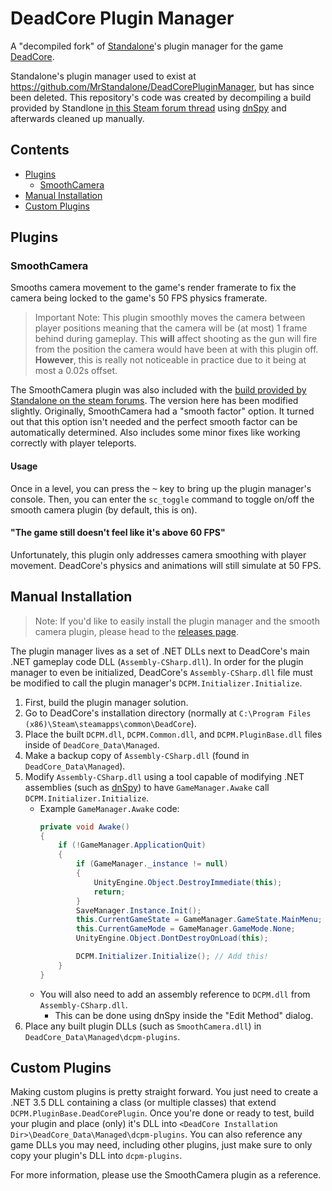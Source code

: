 # DeadCore Plugin Manager

A "decompiled fork" of [Standalone](https://steamcommunity.com/id/MrStandalone)'s plugin manager for the game [DeadCore](https://store.steampowered.com/app/284460/DeadCore/).

Standalone's plugin manager used to exist at https://github.com/MrStandalone/DeadCorePluginManager, but has since been deleted. This repository's code was created by decompiling a build provided by Standlone [in this Steam forum thread](https://steamcommunity.com/app/284460/discussions/0/619568794056639879/?ctp=2#c458607518211812791) using [dnSpy](https://github.com/dnSpy/dnSpy) and afterwards cleaned up manually.

## Contents
- [Plugins](#plugins)
    - [SmoothCamera](#smoothcamera)
- [Manual Installation](#manual-installation)
- [Custom Plugins](#custom-plugins)

## Plugins

### SmoothCamera

Smooths camera movement to the game's render framerate to fix the camera being locked to the game's 50 FPS physics framerate.

> Important Note: This plugin smoothly moves the camera between player positions meaning that the camera will be (at most) 1 frame behind during gameplay. This **will** affect shooting as the gun will fire from the position the camera would have been at with this plugin off. **However**, this is really not noticeable in practice due to it being at most a 0.02s offset. 

The SmoothCamera plugin was also included with the [build provided by Standalone on the steam forums](https://steamcommunity.com/app/284460/discussions/0/619568794056639879/?ctp=2#c458607518211812791). The version here has been modified slightly. Originally, SmoothCamera had a "smooth factor" option. It turned out that this option isn't needed and the perfect smooth factor can be automatically determined. Also includes some minor fixes like working correctly with player teleports.

#### Usage
Once in a level, you can press the <kbd>~</kbd> key to bring up the plugin manager's console. Then, you can enter the `sc_toggle` command to toggle on/off the smooth camera plugin (by default, this is on).

#### "The game still doesn't feel like it's above 60 FPS"
Unfortunately, this plugin only addresses camera smoothing with player movement. DeadCore's physics and animations will still simulate at 50 FPS.

## Manual Installation

> Note: If you'd like to easily install the plugin manager and the smooth camera plugin, please head to the [releases page](https://github.com/Francessco121/DeadCorePluginManager/releases).

The plugin manager lives as a set of .NET DLLs next to DeadCore's main .NET gameplay code DLL (`Assembly-CSharp.dll`). In order for the plugin manager to even be initialized, DeadCore's `Assembly-CSharp.dll` file must be modified to call the plugin manager's `DCPM.Initializer.Initialize`.

1. First, build the plugin manager solution.
2. Go to DeadCore's installation directory (normally at `C:\Program Files (x86)\Steam\steamapps\common\DeadCore`).
3. Place the built `DCPM.dll`, `DCPM.Common.dll`, and `DCPM.PluginBase.dll` files inside of `DeadCore_Data\Managed`.
4. Make a backup copy of `Assembly-CSharp.dll` (found in `DeadCore_Data\Managed`).
5. Modify `Assembly-CSharp.dll` using a tool capable of modifying .NET assemblies (such as [dnSpy](https://github.com/dnSpy/dnSpy)) to have `GameManager.Awake` call `DCPM.Initializer.Initialize`.
    - Example `GameManager.Awake` code:
      ```csharp
      private void Awake()
      {
          if (!GameManager.ApplicationQuit)
          {
              if (GameManager._instance != null)
              {
                  UnityEngine.Object.DestroyImmediate(this);
                  return;
              }
              SaveManager.Instance.Init();
              this.CurrentGameState = GameManager.GameState.MainMenu;
              this.CurrentGameMode = GameManager.GameMode.None;
              UnityEngine.Object.DontDestroyOnLoad(this);

              DCPM.Initializer.Initialize(); // Add this!
          }
      }
      ```
    - You will also need to add an assembly reference to `DCPM.dll` from `Assembly-CSharp.dll`.
        - This can be done using dnSpy inside the "Edit Method" dialog.
6. Place any built plugin DLLs (such as `SmoothCamera.dll`) in `DeadCore_Data\Managed\dcpm-plugins`.

## Custom Plugins

Making custom plugins is pretty straight forward. You just need to create a .NET 3.5 DLL containing a class (or multiple classes) that extend `DCPM.PluginBase.DeadCorePlugin`. Once you're done or ready to test, build your plugin and place (only) it's DLL into `<DeadCore Installation Dir>\DeadCore_Data\Managed\dcpm-plugins`. You can also reference any game DLLs you may need, including other plugins, just make sure to only copy your plugin's DLL into `dcpm-plugins`.

For more information, please use the SmoothCamera plugin as a reference.
